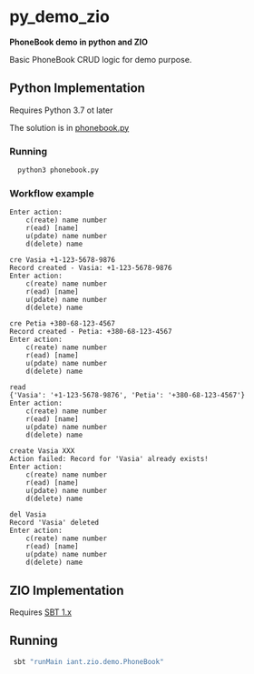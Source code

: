 # py_demo_zio

**PhoneBook demo in python and ZIO**

Basic PhoneBook CRUD logic for demo purpose.

## Python Implementation

Requires Python 3.7 ot later

The solution is in [phonebook.py](phonebook.py)

### Running

```bash
  python3 phonebook.py
```

### Workflow example

```text
Enter action:
	c(reate) name number
	r(ead) [name]
	u(pdate) name number
	d(delete) name

cre Vasia +1-123-5678-9876
Record created - Vasia: +1-123-5678-9876
Enter action:
	c(reate) name number
	r(ead) [name]
	u(pdate) name number
	d(delete) name

cre Petia +380-68-123-4567
Record created - Petia: +380-68-123-4567
Enter action:
	c(reate) name number
	r(ead) [name]
	u(pdate) name number
	d(delete) name

read
{'Vasia': '+1-123-5678-9876', 'Petia': '+380-68-123-4567'}
Enter action:
	c(reate) name number
	r(ead) [name]
	u(pdate) name number
	d(delete) name

create Vasia XXX
Action failed: Record for 'Vasia' already exists!
Enter action:
	c(reate) name number
	r(ead) [name]
	u(pdate) name number
	d(delete) name

del Vasia
Record 'Vasia' deleted
Enter action:
	c(reate) name number
	r(ead) [name]
	u(pdate) name number
	d(delete) name
```

## ZIO Implementation

Requires [SBT 1.x](https://www.scala-sbt.org/)

## Running

```bash
 sbt "runMain iant.zio.demo.PhoneBook"
```
